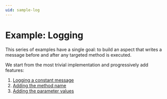 ```yaml
---
uid: sample-log
---
```


# Example: Logging

This series of examples have a single goal: to build an aspect that writes a message before and after any targeted method is executed.

We start from the most trivial implementation and progressively add features:

1. [Logging a constant message](log-101/README.md)
2. [Adding the method name](log-102/README.md)
3. [Adding the parameter values](log-103/README.md)